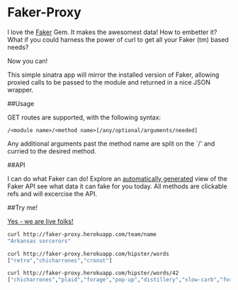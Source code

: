 Faker-Proxy
==========

I love the [Faker](stympy/faker) Gem.  It makes the awesomest data!  How to
embetter it?  What if you could harness the power of curl to get all your
Faker (tm) based needs?

Now you can!

This simple sinatra app will mirror the installed version of Faker, allowing
proxied calls to be passed to the module and returned in a nice JSON wrapper.

##Usage

GET routes are supported, with the following syntax:

```
/<module name>/<method name>[/any/optional/arguments/needed]
```

Any additional arguments past the method name are split on the `/' and curried
to the desired method.

##API

I can do what Faker can do! Explore an [automatically generated](https://faker-proxy.herokuapp.com/methods)
view of the Faker API see what data it can fake for you today.  All methods are clickable refs and
will excercise the API.

##Try me!

[Yes - we are live folks!](http://faker-proxy.herokuapp.com)

```sh
curl http://faker-proxy.herokuapp.com/team/name
"Arkansas sorcerors"

curl http://faker-proxy.herokuapp.com/hipster/words
["retro","chicharrones","cronut"]

curl http://faker-proxy.herokuapp.com/hipster/words/42
["chicharrones","plaid","forage","pop-up","distillery","slow-carb","forage","selfies","portland","aesthetic","sustainable","lumbersexual","ramps","microdosing","Godard","semiotics","heirloom","gentrify","post-ironic","hammock","squid","fap","scenester","williamsburg","vinegar","locavore","artisan","90's","health","actually","freegan","paleo","cold-pressed","cliche","stumptown","cleanse","wolf","austin","8-bit","bespoke","gastropub","authentic"]%
```
